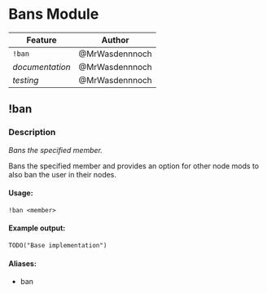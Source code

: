 # Bans Module

| Feature         | Author          |
| --------------- |:---------------:|
| `!ban`         | @MrWasdennnoch  |
| _documentation_ | @MrWasdennnoch  |
| _testing_       | @MrWasdennnoch  |

## !ban

### Description
_Bans the specified member._

Bans the specified member and provides an option for other node mods to also
ban the user in their nodes.

#### Usage:
```
!ban <member>
```

#### Example output:
```
TODO("Base implementation")
```

#### Aliases:
* ban

